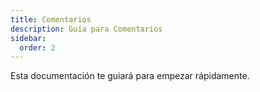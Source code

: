 ```yaml
---
title: Comentarios
description: Guía para Comentarios
sidebar:
  order: 2
---
```

Esta documentación te guiará para empezar rápidamente.
